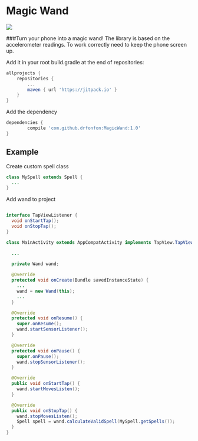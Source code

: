 # Magic Wand

[![](https://jitpack.io/v/drfonfon/MagicWand.svg)](https://jitpack.io/#drfonfon/MagicWand)

###Turn your phone into a magic wand!
The library is based on the accelerometer readings. 
To work correctly need to keep the phone screen up.

Add it in your root build.gradle at the end of repositories:
```groovy
allprojects {
    repositories {
        ...
        maven { url 'https://jitpack.io' }
    }
}
```
Add the dependency
```groovy
dependencies {
        compile 'com.github.drfonfon:MagicWand:1.0'
}
```

## Example

Create custom spell class
```java
class MySpell extends Spell {
  ...
}
```


Add wand to project
```java

interface TapViewListener {
  void onStartTap();
  void onStopTap();
}

class MainActivity extends AppCompatActivity implements TapView.TapViewListener {
  
  ...

  private Wand wand;

  @Override
  protected void onCreate(Bundle savedInstanceState) {
    ...
    wand = new Wand(this);
    ...
  }

  @Override
  protected void onResume() {
    super.onResume();
    wand.startSensorListener();
  }

  @Override
  protected void onPause() {
    super.onPause();
    wand.stopSensorListener();
  }

  @Override
  public void onStartTap() {
    wand.startMovesListen();
  }

  @Override
  public void onStopTap() {
    wand.stopMovesListen();
    Spell spell = wand.calculateValidSpell(MySpell.getSpells());
  }
}

```

